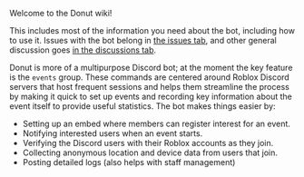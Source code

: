 Welcome to the Donut wiki!

This includes most of the information you need about the bot, including how to use it.
Issues with the bot belong in [the issues tab](https://github.com/Hypurrnating/Donut/issues), and other general discussion goes [in the discussions tab](https://github.com/Hypurrnating/Donut/discussions).

Donut is more of a multipurpose Discord bot; at the moment the key feature is the `events` group. These commands are centered around Roblox Discord servers that host frequent sessions and helps them streamline the process by making it quick to set up events and recording key information about the event itself to provide useful statistics. The bot makes things easier by:
- Setting up an embed where members can register interest for an event.
- Notifying interested users when an event starts.
- Verifying the Discord users with their Roblox accounts as they join.
- Collecting anonymous location and device data from users that join. 
- Posting detailed logs (also helps with staff management)
